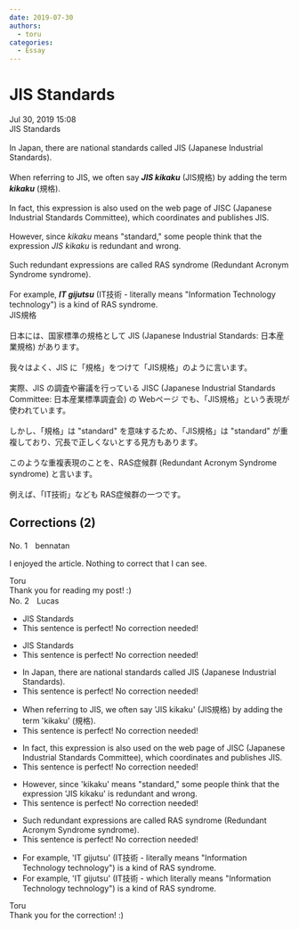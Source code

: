 ```yaml
---
date: 2019-07-30
authors:
  - toru
categories:
  - Essay
---
```


<h1 id="subject_show">JIS Standards</h1>
<div class="date">Jul 30, 2019 15:08</div>
<div id="post"><div id="body_show_ori">
JIS Standards<br/><br/>In Japan, there are national standards called JIS (Japanese Industrial Standards).<br/><br/>When referring to JIS, we often say <strong><em>JIS kikaku</em></strong> (JIS規格) by adding the term <strong><em>kikaku</em></strong> (規格).<br/><br/>In fact, this expression is also used on the web page of JISC (Japanese Industrial Standards Committee), which coordinates and publishes JIS.<br/><br/>However, since <em>kikaku</em> means "standard," some people think that the expression <em>JIS kikaku</em> is redundant and wrong.<br/><br/>Such redundant expressions are called RAS syndrome (Redundant Acronym Syndrome syndrome).<br/><br/>For example, <strong><em>IT gijutsu</em></strong> (IT技術 - literally means "Information Technology technology") is a kind of RAS syndrome.
</div></div>

<!-- more -->

<div id="post_ja"><div id="body_show_mo">
JIS規格<br/><br/>日本には、国家標準の規格として JIS (Japanese Industrial Standards: 日本産業規格) があります。<br/><br/>我々はよく、JIS に「規格」をつけて「JIS規格」のように言います。<br/><br/>実際、JIS の調査や審議を行っている JISC (Japanese Industrial Standards Committee: 日本産業標準調査会) の Webページ でも、「JIS規格」という表現が使われています。<br/><br/>しかし、「規格」は "standard" を意味するため、「JIS規格」は "standard" が重複しており、冗長で正しくないとする見方もあります。<br/><br/>このような重複表現のことを、RAS症候群 (Redundant Acronym Syndrome syndrome) と言います。<br/><br/>例えば、「IT技術」なども RAS症候群の一つです。
</div></div>

## Corrections (2)
<div id="block"><div class="first_name"> No. 1　<span class="just_name">bennatan</span></div><div id="block2">
<p class="comment_small">
 I enjoyed the article.  Nothing to correct that I can see.
</p>

</div><div class="name"><span class="just_name">Toru</span><br>
Thank you for reading my post! :)
</div>
</div>
<div id="block"><div class="first_name"> No. 2　<span class="just_name">Lucas</span></div><div id="block2">
<ul class="correction_field">
<li class="incorrect">JIS Standards</li>
<li class="corrected perfect">This sentence is perfect! No correction needed!</li>
</ul>
<ul class="correction_field">
<li class="incorrect">JIS Standards</li>
<li class="corrected perfect">This sentence is perfect! No correction needed!</li>
</ul>
<ul class="correction_field">
<li class="incorrect">In Japan, there are national standards called JIS (Japanese Industrial Standards).</li>
<li class="corrected perfect">This sentence is perfect! No correction needed!</li>
</ul>
<ul class="correction_field">
<li class="incorrect">When referring to JIS, we often say 'JIS kikaku' (JIS規格) by adding the term 'kikaku' (規格).</li>
<li class="corrected perfect">This sentence is perfect! No correction needed!</li>
</ul>
<ul class="correction_field">
<li class="incorrect">In fact, this expression is also used on the web page of JISC (Japanese Industrial Standards Committee), which coordinates and publishes JIS.</li>
<li class="corrected perfect">This sentence is perfect! No correction needed!</li>
</ul>
<ul class="correction_field">
<li class="incorrect">However, since 'kikaku' means "standard," some people think that the expression 'JIS kikaku' is redundant and wrong.</li>
<li class="corrected perfect">This sentence is perfect! No correction needed!</li>
</ul>
<ul class="correction_field">
<li class="incorrect">Such redundant expressions are called RAS syndrome (Redundant Acronym Syndrome syndrome).</li>
<li class="corrected perfect">This sentence is perfect! No correction needed!</li>
</ul>
<ul class="correction_field">
<li class="incorrect">For example, 'IT gijutsu' (IT技術 - literally means "Information Technology technology") is a kind of RAS syndrome.</li>
<li class="corrected correct">
For example, 'IT gijutsu' (IT技術 - <span class="f_blue">which</span> literally means "Information Technology technology") is a kind of RAS syndrome.
</li>
</ul>
</div><div class="name"><span class="just_name">Toru</span><br>
Thank you for the correction! :)
</div>
</div>
